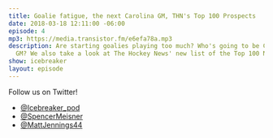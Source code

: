 ```yaml
---
title: Goalie fatigue, the next Carolina GM, THN's Top 100 Prospects
date: 2018-03-18 12:11:00 -06:00
episode: 4
mp3: https://media.transistor.fm/e6efa78a.mp3
description: Are starting goalies playing too much? Who's going to be Carolina's next
  GM? We also take a look at The Hockey News' new list of the Top 100 NHL Prospects.
show: icebreaker
layout: episode
---
```


Follow us on Twitter!

* [@Icebreaker_pod](https://twitter.com/icebreaker_pod)
* [@SpencerMeisner](https://twitter.com/spencermeisner)
* [@MattJennings44](https://twitter.com/mattjennings44)
